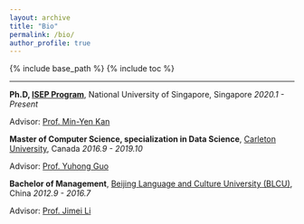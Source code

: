 ```yaml
---
layout: archive
title: "Bio"
permalink: /bio/
author_profile: true
---
```


{% include base_path %}
{% include toc %}

---

**Ph.D, [ISEP Program](https://isep.nus.edu.sg/about/)**, National University of Singapore, Singapore *2020.1 - Present*

Advisor: [Prof. Min-Yen Kan](https://www.comp.nus.edu.sg/~kanmy/) 


**Master of Computer Science, specialization in Data Science**, [Carleton University](https://carleton.ca/), Canada *2016.9 - 2019.10*

Advisor: [Prof. Yuhong Guo](https://people.scs.carleton.ca/~yuhongguo/) 


**Bachelor of Management**, [Beijing Language and Culture University (BLCU)](http://english.blcu.edu.cn/), China *2012.9 - 2016.7*

Advisor: [Prof. Jimei Li](https://faculty.blcu.edu.cn/ljm1/en/index.htm) 






  
